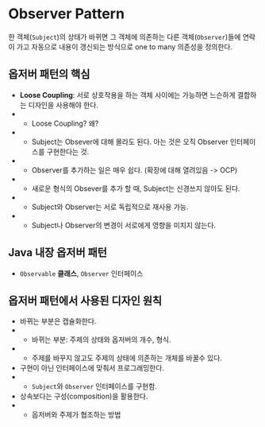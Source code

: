 # Observer Pattern
한 객체(`Subject`)의 상태가 바뀌면 그 객체에 의존하는 다른 객체(`Observer`)들에 연락이 가고 자동으로 내용이 갱신되는 방식으로 one to many 의존성을 정의한다.

## 옵저버 패턴의 핵심
- **Loose Coupling**: 서로 상호작용을 하는 객체 사이에는 가능하면 느슨하게 결합하는 디자인을 사용해야 한다.
- - Loose Coupling? 왜?
- - Subject는 Obsever에 대해 몰라도 된다. 아는 것은 오직 Observer 인터페이스를 구현한다는 것.
- - Observer를 추가하는 일은 매우 쉽다. (확장에 대해 열려있음 -> OCP)
- - 새로운 형식의 Obsever를 추가 할 때, Subject는 신경쓰지 않아도 된다.
- - Subject와 Observer는 서로 독립적으로 재사용 가능.
- - Subject나 Observer의 변경이 서로에게 영향을 미치지 않는다.

## Java 내장 옵저버 패턴
- `Observable` **클래스**, `Observer` 인터페이스

## 옵저버 패턴에서 사용된 디자인 원칙
- 바뀌는 부분은 캡슐화한다.
- - 바뀌는 부분: 주제의 상태와 옵저버의 개수, 형식.
- - 주제를 바꾸지 않고도 주제의 상태에 의존하는 개체를 바꿀수 있다.
- 구현이 아닌 인터페이스에 맞춰서 프로그래밍한다.
- - `Subject`와 `Observer` 인터페이스를 구현함.
- 상속보다는 구성(composition)을 활용한다.
- - 옵저버와 주제가 협조하는 방법
